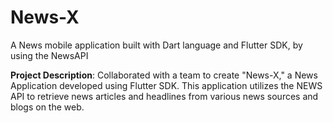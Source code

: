 # News-X
A News mobile application built with Dart language and Flutter SDK, by using the NewsAPI


**Project Description**: Collaborated with a team to create "News-X," a News Application developed using Flutter SDK. This application utilizes the NEWS API to retrieve news articles and headlines from various news sources and blogs on the web.
